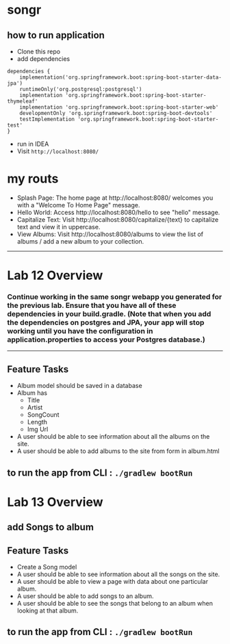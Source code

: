 # songr

## how to run application
* Clone this repo
* add dependencies
```
dependencies {
	implementation('org.springframework.boot:spring-boot-starter-data-jpa')
	runtimeOnly('org.postgresql:postgresql')
	implementation 'org.springframework.boot:spring-boot-starter-thymeleaf'
	implementation 'org.springframework.boot:spring-boot-starter-web'
	developmentOnly 'org.springframework.boot:spring-boot-devtools'
	testImplementation 'org.springframework.boot:spring-boot-starter-test'
}

```
* run in IDEA
* Visit ``http://localhost:8080/``

# my routs
- Splash Page: The home page at http://localhost:8080/ welcomes you with a "Welcome To Home Page" message.
- Hello World: Access http://localhost:8080/hello to see "hello" message.
- Capitalize Text: Visit http://localhost:8080/capitalize/{text} to capitalize text and view it in uppercase.
- View Albums: Visit http://localhost:8080/albums to view the list of albums / add a new album to your collection.
----
# Lab 12 Overview
### Continue working in the same songr webapp you generated for the previous lab. Ensure that you have all of these dependencies in your build.gradle. (Note that when you add the dependencies on postgres and JPA, your app will stop working until you have the configuration in application.properties to access your Postgres database.)

****
## Feature Tasks
* Album model should be saved in a database
* Album has
   * Title
   * Artist
   * SongCount
   * Length
   * Img Url
* A user should be able to see information about all the albums on the site.
* A user should be able to add albums to the site from form in album.html

## to run the app from CLI : ``./gradlew bootRun``

# Lab 13 Overview
## add  Songs to album
## Feature Tasks
* Create a Song model
* A user should be able to see information about all the songs on the site.
* A user should be able to view a page with data about one particular album.
* A user should be able to add songs to an album.
* A user should be able to see the songs that belong to an album when looking at that album.

## to run the app from CLI : ``./gradlew bootRun``
